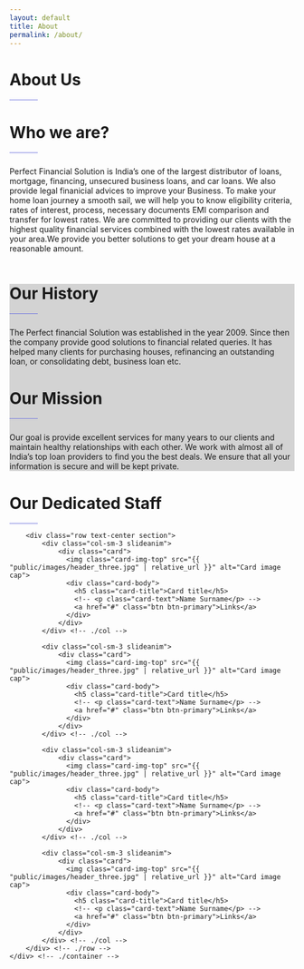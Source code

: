 ```yaml
---
layout: default
title: About
permalink: /about/
---
```

<div id="bg-jumbotron" class="jumbotron jumbotron-fluid">
  <div class="container">
    <h1 class="times animated zoomIn" id="bg-jumbotron-text">About Us</h1>
    <hr style="width: 50px; height: 1px; background-color: #7378df;" align="left">
  </div>
</div>

<div id="about" class="container" style="margin-bottom: 3%">
    <div class="row">
        <div class="col-sm-6">
            <div class="section-title">
              <h1 class="animated zoomIn">Who we are?</h1>
              <hr style="width: 50px; height: 1px; background-color: #7378df;" align="left">
            </div> <!-- ./col -->
            <p class="text-justify animated fadeIn" style="padding-top: 2%">
                Perfect Financial Solution is India&#8217;s one of the largest distributor of loans, mortgage, financing, unsecured business loans, and car loans. We also provide legal finanicial advices to improve your Business. To make your home loan journey a smooth sail, we will help you to know eligibility criteria, rates of interest, process, necessary documents EMI comparison and transfer for lowest rates. We are committed to providing our clients with the highest quality financial services combined with the lowest rates available in your area.We provide you better solutions to get your dream house at a reasonable amount.
             </p>
        </div> <!-- ./col -->
        <div class="col-sm-6">
            <img src="{{ "public/images/header.jpg" | relative_url }}" alt="" class="img-fluid">
        </div> <!-- ./col -->
    </div> <!-- ./row -->
</div> <!-- ./container -->

<div class="section" style="background-color: lightgray;">
    <div class="container">
        <div class="row">
            <div class="col-sm-6">
                <div class="section-title">
                  <h1 class="animated zoomIn">Our History</h1>
                  <hr style="width: 50px; height: 1px; background-color: #7378df;" align="left">
                </div> <!-- ./col -->
                <p class="text-justify animated animated-bounceInLeft" style="padding-top: 2%">
                    The Perfect financial Solution was established in the year 2009. Since then the company provide good solutions to financial related queries.  It has helped many clients for purchasing houses, refinancing an outstanding loan, or consolidating debt, business loan etc.
                 </p>
            </div> <!-- ./col -->
            <div class="col-sm-6">
                <div class="section-title">
                  <h1 class="animated zoomIn">Our Mission</h1>
                  <hr style="width: 50px; height: 1px; background-color: #7378df;" align="left">
                </div> <!-- ./col -->
                <p class="text-justify animated animated-bounceInLeft" style="padding-top: 2%">
                    Our  goal is provide excellent services for many years to our clients and maintain healthy relationships with each other. We work with almost all of India&#8217;s top loan providers to find you the best deals. We ensure that all your information is secure and will be kept private.
                 </p>
            </div> <!-- ./col -->
        </div> <!-- ./row -->
    </div> <!-- ./container -->
</div> <!-- ./section -->

<div class="section">
    <div class="container">
        <div class="row text-center">
            <div class="col-sm-12">
                <div class="section-title">
                  <h1 class="animated zoomIn">Our Dedicated Staff</h1>
                  <hr style="width: 50px; height: 1px; background-color: #7378df;">
                </div>
            </div> <!-- ./col -->
        </div> <!-- ./row -->

        <div class="row text-center section">
            <div class="col-sm-3 slideanim">
                <div class="card">
                  <img class="card-img-top" src="{{ "public/images/header_three.jpg" | relative_url }}" alt="Card image cap">
                  <div class="card-body">
                    <h5 class="card-title">Card title</h5>
                    <!-- <p class="card-text">Name Surname</p> -->
                    <a href="#" class="btn btn-primary">Links</a>
                  </div>
                </div>
            </div> <!-- ./col -->

            <div class="col-sm-3 slideanim">
                <div class="card">
                  <img class="card-img-top" src="{{ "public/images/header_three.jpg" | relative_url }}" alt="Card image cap">
                  <div class="card-body">
                    <h5 class="card-title">Card title</h5>
                    <!-- <p class="card-text">Name Surname</p> -->
                    <a href="#" class="btn btn-primary">Links</a>
                  </div>
                </div>
            </div> <!-- ./col -->

            <div class="col-sm-3 slideanim">
                <div class="card">
                  <img class="card-img-top" src="{{ "public/images/header_three.jpg" | relative_url }}" alt="Card image cap">
                  <div class="card-body">
                    <h5 class="card-title">Card title</h5>
                    <!-- <p class="card-text">Name Surname</p> -->
                    <a href="#" class="btn btn-primary">Links</a>
                  </div>
                </div>
            </div> <!-- ./col -->

            <div class="col-sm-3 slideanim">
                <div class="card">
                  <img class="card-img-top" src="{{ "public/images/header_three.jpg" | relative_url }}" alt="Card image cap">
                  <div class="card-body">
                    <h5 class="card-title">Card title</h5>
                    <!-- <p class="card-text">Name Surname</p> -->
                    <a href="#" class="btn btn-primary">Links</a>
                  </div>
                </div>
            </div> <!-- ./col -->
        </div> <!-- ./row -->
    </div> <!-- ./container -->
</div> <!-- ./section -->
